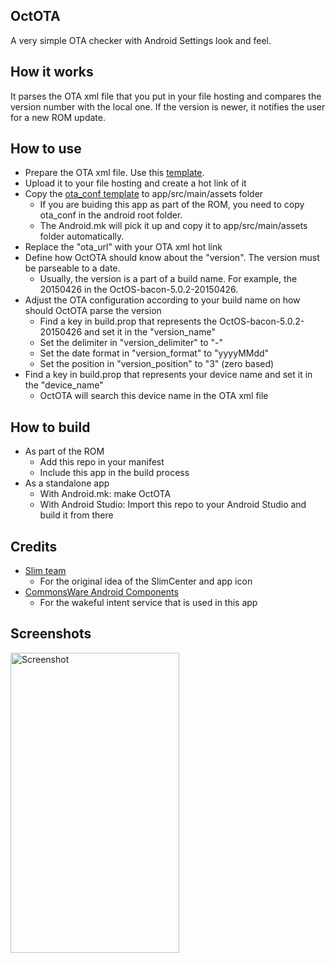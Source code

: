 OctOTA
-------
A very simple OTA checker with Android Settings look and feel.

How it works
------------
It parses the OTA xml file that you put in your file hosting and compares the version number with the local one.
If the version is newer, it notifies the user for a new ROM update.

How to use
----------
* Prepare the OTA xml file. Use this [template](https://raw.githubusercontent.com/Team-OctOS/platform_packages_apps_OctOTA/aosp-7.1.1/examples/ota_oct-14.1.xml).
* Upload it to your file hosting and create a hot link of it
* Copy the [ota_conf template](https://raw.githubusercontent.com/Team-OctOS/platform_packages_apps_OctOTA/aosp-7.1.1/examples/ota_conf) to app/src/main/assets folder
  * If you are buiding this app as part of the ROM, you need to copy ota_conf in the android root folder.
  * The Android.mk will pick it up and copy it to app/src/main/assets folder automatically.
* Replace the "ota_url" with your OTA xml hot link
* Define how OctOTA should know about the "version". The version must be parseable to a date.
  * Usually, the version is a part of a build name. For example, the 20150426 in the OctOS-bacon-5.0.2-20150426.
* Adjust the OTA configuration according to your build name on how should OctOTA parse the version
  * Find a key in build.prop that represents the OctOS-bacon-5.0.2-20150426 and set it in the "version_name"
  * Set the delimiter in "version_delimiter" to "-"
  * Set the date format in "version_format" to "yyyyMMdd"
  * Set the position in "version_position" to "3" (zero based)
* Find a key in build.prop that represents your device name and set it in the "device_name"
  * OctOTA will search this device name in the OTA xml file

How to build
------------
* As part of the ROM
  * Add this repo in your manifest
  * Include this app in the build process
* As a standalone app
  * With Android.mk: make OctOTA
  * With Android Studio: Import this repo to your Android Studio and build it from there
  
Credits
-------
* [Slim team](http://slimroms.net/)
  * For the original idea of the SlimCenter and app icon
* [CommonsWare Android Components](https://github.com/commonsguy/cwac-wakeful)
  * For the wakeful intent service that is used in this app

Screenshots
-----------
<img alt="Screenshot"
   width="270" height="480" 
   src="https://raw.githubusercontent.com/Team-OctOS/platform_packages_apps_OctOTA/aosp-7.1.1/screenshots/Screenshot.png" />
